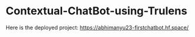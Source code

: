 # Contextual-ChatBot-using-Trulens
Here is the deployed project:
https://abhimanyu23-firstchatbot.hf.space/

